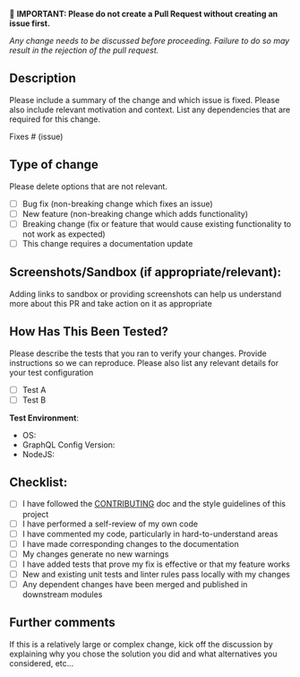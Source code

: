 🚨 **IMPORTANT: Please do not create a Pull Request without creating an issue first.**

*Any change needs to be discussed before proceeding. Failure to do so may result in the rejection of the pull request.*

## Description

Please include a summary of the change and which issue is fixed. Please also include relevant motivation and context. List any dependencies that are required for this change.

Fixes # (issue)

## Type of change

Please delete options that are not relevant.

- [ ] Bug fix (non-breaking change which fixes an issue)
- [ ] New feature (non-breaking change which adds functionality)
- [ ] Breaking change (fix or feature that would cause existing functionality to not work as expected)
- [ ] This change requires a documentation update

## Screenshots/Sandbox (if appropriate/relevant):

Adding links to sandbox or providing screenshots can help us understand more about this PR and take action on it as appropriate

## How Has This Been Tested?

Please describe the tests that you ran to verify your changes. Provide instructions so we can reproduce. Please also list any relevant details for your test configuration

- [ ] Test A
- [ ] Test B

**Test Environment**:
- OS:
- GraphQL Config Version:
- NodeJS:

## Checklist:

- [ ] I have followed the [CONTRIBUTING](https://github.com/the-guild-org/Stack/blob/master/CONTRIBUTING.md) doc and the style guidelines of this project
- [ ] I have performed a self-review of my own code
- [ ] I have commented my code, particularly in hard-to-understand areas
- [ ] I have made corresponding changes to the documentation
- [ ] My changes generate no new warnings
- [ ] I have added tests that prove my fix is effective or that my feature works
- [ ] New and existing unit tests and linter rules pass locally with my changes
- [ ] Any dependent changes have been merged and published in downstream modules

## Further comments

If this is a relatively large or complex change, kick off the discussion by explaining why you chose the solution you did and what alternatives you considered, etc...
